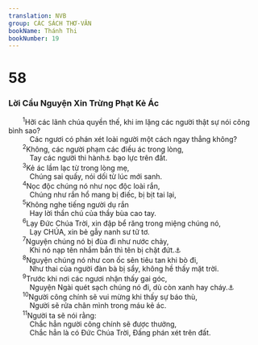 ```yaml
---
translation: NVB
group: CÁC SÁCH THƠ-VĂN
bookName: Thánh Thi 
bookNumber: 19
---
```


<div class="title"><h1>58</h1><h3>Lời Cầu Nguyện Xin Trừng Phạt Kẻ Ác </h3></div>
<span class="verse thi_58_1">  <sup>1</sup>Hỡi các lãnh chúa quyền thế, khi im lặng các người thật sự nói công bình sao? <br/>   Các ngươi có phán xét loài người một cách ngay thẳng không? <br/></span>
<span class="verse thi_58_2">  <sup>2</sup>Không, các người phạm các điều ác trong lòng, <br/>   Tay các người thi hành<a data-toggle="tooltip" data-placement="bottom" title="Nt: cân lường">⚓</a> bạo lực trên đất. <br/></span>
<span class="verse thi_58_3">  <sup>3</sup>Kẻ ác lầm lạc từ trong lòng mẹ, <br/>   Chúng sai quấy, nói dối từ lúc mới sanh. <br/></span>
<span class="verse thi_58_4">  <sup>4</sup>Nọc độc chúng nó như nọc độc loài rắn, <br/>   Chúng như rắn hổ mang bị điếc, bị bịt tai lại, <br/></span>
<span class="verse thi_58_5">  <sup>5</sup>Không nghe tiếng người dụ rắn <br/>   Hay lời thần chú của thầy bùa cao tay. <br/></span>
<span class="verse thi_58_6">  <sup>6</sup>Lạy Đức Chúa Trời, xin đập bể răng trong miệng chúng nó, <br/>   Lạy CHÚA, xin bẻ gẫy nanh sư tử tơ. <br/></span>
<span class="verse thi_58_7">  <sup>7</sup>Nguyện chúng nó bị đùa đi như nước chảy, <br/>   Khi nó nạp tên nhắm bắn thì tên bị chặt đứt.<a data-toggle="tooltip" data-placement="bottom" title="Không rõ nghĩa. Một số các bản dịch đổi thành ‘như cỏ bị chà đạp và héo đi!’">⚓</a><br/></span>
<span class="verse thi_58_8">  <sup>8</sup>Nguyện chúng nó như con ốc sên tiêu tan khi bò đi, <br/>   Như thai của người đàn bà bị sẩy, không hề thấy mặt trời. <br/></span>
<span class="verse thi_58_9">  <sup>9</sup>Trước khi nơi các ngươi nhận thấy gai góc, <br/>   Nguyện Ngài quét sạch chúng nó đi, dù còn xanh hay cháy.<a data-toggle="tooltip" data-placement="bottom" title="Nt: không rõ nghĩa. Có nhiều đề nghị dịch khác nhau">⚓</a><br/></span>
<span class="verse thi_58_10">  <sup>10</sup>Người công chính sẽ vui mừng khi thấy sự báo thù, <br/>   Người sẽ rửa chân mình trong máu kẻ ác. <br/></span>
<span class="verse thi_58_11">  <sup>11</sup>Người ta sẽ nói rằng: <br/>   Chắc hẳn người công chính sẽ được thưởng, <br/>   Chắc hẳn là có Đức Chúa Trời, Đấng phán xét trên đất. <br/></span>
